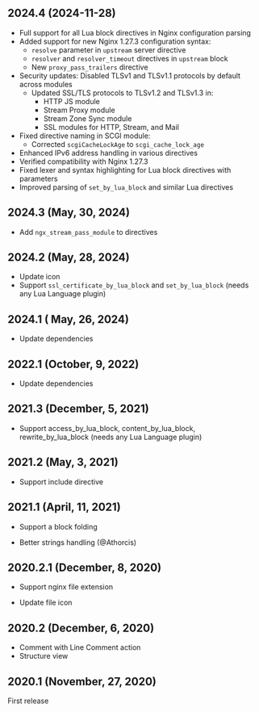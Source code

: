 ## 2024.4 (2024-11-28)

* Full support for all Lua block directives in Nginx configuration parsing
* Added support for new Nginx 1.27.3 configuration syntax:
  - `resolve` parameter in `upstream` server directive
  - `resolver` and `resolver_timeout` directives in `upstream` block
  - New `proxy_pass_trailers` directive
* Security updates: Disabled TLSv1 and TLSv1.1 protocols by default across modules
  - Updated SSL/TLS protocols to TLSv1.2 and TLSv1.3 in:
    * HTTP JS module
    * Stream Proxy module
    * Stream Zone Sync module
    * SSL modules for HTTP, Stream, and Mail
* Fixed directive naming in SCGI module:
  - Corrected `scgiCacheLockAge` to `scgi_cache_lock_age`
* Enhanced IPv6 address handling in various directives
* Verified compatibility with Nginx 1.27.3
* Fixed lexer and syntax highlighting for Lua block directives with parameters
* Improved parsing of `set_by_lua_block` and similar Lua directives

## 2024.3 (May, 30, 2024)

* Add `ngx_stream_pass_module` to directives

## 2024.2 (May, 28, 2024)

* Update icon
* Support `ssl_certificate_by_lua_block` and `set_by_lua_block` (needs any Lua Language plugin)

## 2024.1 ( May, 26, 2024)

* Update dependencies

## 2022.1 (October, 9, 2022)

* Update dependencies

## 2021.3 (December, 5, 2021)

+ Support access_by_lua_block, content_by_lua_block, rewrite_by_lua_block (needs any Lua Language plugin)

## 2021.2 (May, 3, 2021)

+ Support include directive

## 2021.1 (April, 11, 2021)

+ Support a block folding

* Better strings handling (@Athorcis)

## 2020.2.1 (December, 8, 2020)

+ Support nginx file extension

* Update file icon

## 2020.2 (December, 6, 2020)

+ Comment with Line Comment action
+ Structure view

## 2020.1 (November, 27, 2020)

First release
